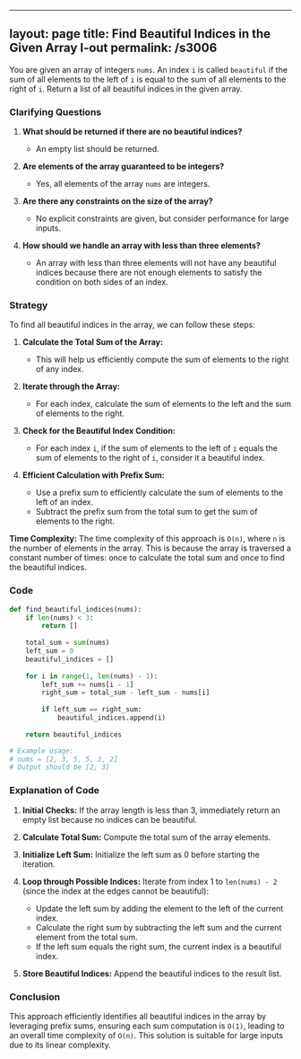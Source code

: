 
---
layout: page
title:  Find Beautiful Indices in the Given Array I-out
permalink: /s3006
---

You are given an array of integers `nums`. An index `i` is called `beautiful` if the sum of all elements to the left of `i` is equal to the sum of all elements to the right of `i`. Return a list of all beautiful indices in the given array.

### Clarifying Questions

1. **What should be returned if there are no beautiful indices?**
   - An empty list should be returned.

2. **Are elements of the array guaranteed to be integers?**
   - Yes, all elements of the array `nums` are integers.

3. **Are there any constraints on the size of the array?**
   - No explicit constraints are given, but consider performance for large inputs.

4. **How should we handle an array with less than three elements?**
   - An array with less than three elements will not have any beautiful indices because there are not enough elements to satisfy the condition on both sides of an index.

### Strategy

To find all beautiful indices in the array, we can follow these steps:

1. **Calculate the Total Sum of the Array:** 
   - This will help us efficiently compute the sum of elements to the right of any index.

2. **Iterate through the Array:**
   - For each index, calculate the sum of elements to the left and the sum of elements to the right.

3. **Check for the Beautiful Index Condition:**
   - For each index `i`, if the sum of elements to the left of `i` equals the sum of elements to the right of `i`, consider it a beautiful index.

4. **Efficient Calculation with Prefix Sum:**
   - Use a prefix sum to efficiently calculate the sum of elements to the left of an index.
   - Subtract the prefix sum from the total sum to get the sum of elements to the right.

 **Time Complexity:** 
 The time complexity of this approach is `O(n)`, where `n` is the number of elements in the array. This is because the array is traversed a constant number of times: once to calculate the total sum and once to find the beautiful indices.

### Code

```python
def find_beautiful_indices(nums):
    if len(nums) < 3:
        return []
    
    total_sum = sum(nums)
    left_sum = 0
    beautiful_indices = []
    
    for i in range(1, len(nums) - 1):
        left_sum += nums[i - 1]
        right_sum = total_sum - left_sum - nums[i]
        
        if left_sum == right_sum:
            beautiful_indices.append(i)
    
    return beautiful_indices

# Example usage:
# nums = [2, 3, 5, 5, 3, 2]
# Output should be [2, 3]
```

### Explanation of Code

1. **Initial Checks:** If the array length is less than 3, immediately return an empty list because no indices can be beautiful.

2. **Calculate Total Sum:** Compute the total sum of the array elements.

3. **Initialize Left Sum:** Initialize the left sum as 0 before starting the iteration.

4. **Loop through Possible Indices:** Iterate from index 1 to `len(nums) - 2` (since the index at the edges cannot be beautiful):
   - Update the left sum by adding the element to the left of the current index.
   - Calculate the right sum by subtracting the left sum and the current element from the total sum.
   - If the left sum equals the right sum, the current index is a beautiful index.

5. **Store Beautiful Indices:** Append the beautiful indices to the result list.

### Conclusion

This approach efficiently identifies all beautiful indices in the array by leveraging prefix sums, ensuring each sum computation is `O(1)`, leading to an overall time complexity of `O(n)`. This solution is suitable for large inputs due to its linear complexity.